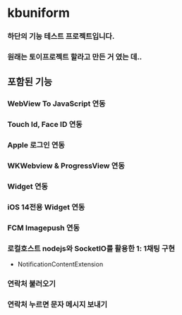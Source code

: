 
kbuniform
=======
### 하단의 기능 테스트 프로젝트입니다.

### 원래는 토이프로젝트 할라고 만든 거 였는 데..


## 포함된 기능
### WebView To JavaScript 연동
### Touch Id, Face ID 연동
### Apple 로그인 연동
### WKWebview & ProgressView 연동
### Widget 연동
### iOS 14전용 Widget 연동
### FCM Imagepush 연동
### 로컬호스트 nodejs와 SocketIO를 활용한 1: 1채팅 구현
- NotificationContentExtension
### 연락처 불러오기
### 연락처 누르면 문자 메시지 보내기



